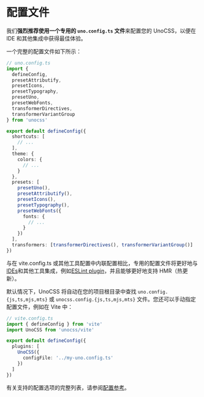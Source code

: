 # 配置文件

我们**强烈推荐使用一个专用的 `uno.config.ts` 文件**来配置您的 UnoCSS，以便在 IDE 和其他集成中获得最佳体验。

一个完整的配置文件如下所示：

```ts
// uno.config.ts
import {
  defineConfig,
  presetAttributify,
  presetIcons,
  presetTypography,
  presetUno,
  presetWebFonts,
  transformerDirectives,
  transformerVariantGroup
} from 'unocss'

export default defineConfig({
  shortcuts: [
    // ...
  ],
  theme: {
    colors: {
      // ...
    }
  },
  presets: [
    presetUno(),
    presetAttributify(),
    presetIcons(),
    presetTypography(),
    presetWebFonts({
      fonts: {
        // ...
      }
    })
  ],
  transformers: [transformerDirectives(), transformerVariantGroup()]
})
```

与在 vite.config.ts 或其他工具配置中内联配置相比，专用的配置文件将更好地与[IDEs](/integrations/vscode)和其他工具集成，例如[ESLint plugin](/integrations/eslint)，并且能够更好地支持 HMR（热更新）。

默认情况下，UnoCSS 将自动在您的项目根目录中查找 `uno.config.{js,ts,mjs,mts}` 或 `unocss.config.{js,ts,mjs,mts}` 文件。您还可以手动指定配置文件，例如在 Vite 中：

```ts
// vite.config.ts
import { defineConfig } from 'vite'
import UnoCSS from 'unocss/vite'

export default defineConfig({
  plugins: [
    UnoCSS({
      configFile: '../my-uno.config.ts'
    })
  ]
})
```

有关支持的配置选项的完整列表，请参阅[配置参考](/config/)。
